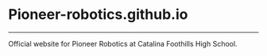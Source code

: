 # Pioneer-robotics.github.io
---
Official website for Pioneer Robotics at Catalina Foothills High School.
